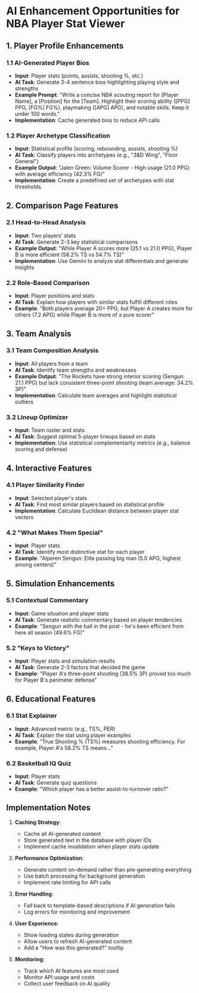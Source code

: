 # AI Enhancement Opportunities for NBA Player Stat Viewer

## 1. Player Profile Enhancements

### 1.1 AI-Generated Player Bios
- **Input**: Player stats (points, assists, shooting %, etc.)
- **AI Task**: Generate 3-4 sentence bios highlighting playing style and strengths
- **Example Prompt**: "Write a concise NBA scouting report for [Player Name], a [Position] for the [Team]. Highlight their scoring ability ([PPG] PPG, [FG%] FG%), playmaking ([APG] APG), and notable skills. Keep it under 100 words."
- **Implementation**: Cache generated bios to reduce API calls

### 1.2 Player Archetype Classification
- **Input**: Statistical profile (scoring, rebounding, assists, shooting %)
- **AI Task**: Classify players into archetypes (e.g., "3&D Wing", "Floor General")
- **Example Output**: "Jalen Green: Volume Scorer - High usage (21.0 PPG) with average efficiency (42.3% FG)"
- **Implementation**: Create a predefined set of archetypes with stat thresholds

## 2. Comparison Page Features

### 2.1 Head-to-Head Analysis
- **Input**: Two players' stats
- **AI Task**: Generate 2-3 key statistical comparisons
- **Example Output**: "While Player A scores more (25.1 vs 21.0 PPG), Player B is more efficient (58.2% TS vs 54.7% TS)"
- **Implementation**: Use Gemini to analyze stat differentials and generate insights

### 2.2 Role-Based Comparison
- **Input**: Player positions and stats
- **AI Task**: Explain how players with similar stats fulfill different roles
- **Example**: "Both players average 20+ PPG, but Player A creates more for others (7.2 APG) while Player B is more of a pure scorer"

## 3. Team Analysis

### 3.1 Team Composition Analysis
- **Input**: All players from a team
- **AI Task**: Identify team strengths and weaknesses
- **Example Output**: "The Rockets have strong interior scoring (Sengun: 21.1 PPG) but lack consistent three-point shooting (team average: 34.2% 3P)"
- **Implementation**: Calculate team averages and highlight statistical outliers

### 3.2 Lineup Optimizer
- **Input**: Team roster and stats
- **AI Task**: Suggest optimal 5-player lineups based on stats
- **Implementation**: Use statistical complementarity metrics (e.g., balance scoring and defense)

## 4. Interactive Features

### 4.1 Player Similarity Finder
- **Input**: Selected player's stats
- **AI Task**: Find most similar players based on statistical profile
- **Implementation**: Calculate Euclidean distance between player stat vectors

### 4.2 "What Makes Them Special"
- **Input**: Player stats
- **AI Task**: Identify most distinctive stat for each player
- **Example**: "Alperen Sengun: Elite passing big man (5.0 APG, highest among centers)"

## 5. Simulation Enhancements

### 5.1 Contextual Commentary
- **Input**: Game situation and player stats
- **AI Task**: Generate realistic commentary based on player tendencies
- **Example**: "Sengun with the ball in the post - he's been efficient from here all season (49.6% FG)"

### 5.2 "Keys to Victory"
- **Input**: Player stats and simulation results
- **AI Task**: Generate 2-3 factors that decided the game
- **Example**: "Player A's three-point shooting (38.5% 3P) proved too much for Player B's perimeter defense"

## 6. Educational Features

### 6.1 Stat Explainer
- **Input**: Advanced metric (e.g., TS%, PER)
- **AI Task**: Explain the stat using player examples
- **Example**: "True Shooting % (TS%) measures shooting efficiency. For example, Player A's 58.2% TS means..."

### 6.2 Basketball IQ Quiz
- **Input**: Player stats
- **AI Task**: Generate quiz questions
- **Example**: "Which player has a better assist-to-turnover ratio?"

## Implementation Notes

1. **Caching Strategy**:
   - Cache all AI-generated content
   - Store generated text in the database with player IDs
   - Implement cache invalidation when player stats update

2. **Performance Optimization**:
   - Generate content on-demand rather than pre-generating everything
   - Use batch processing for background generation
   - Implement rate limiting for API calls

3. **Error Handling**:
   - Fall back to template-based descriptions if AI generation fails
   - Log errors for monitoring and improvement

4. **User Experience**:
   - Show loading states during generation
   - Allow users to refresh AI-generated content
   - Add a "How was this generated?" tooltip

5. **Monitoring**:
   - Track which AI features are most used
   - Monitor API usage and costs
   - Collect user feedback on AI quality
